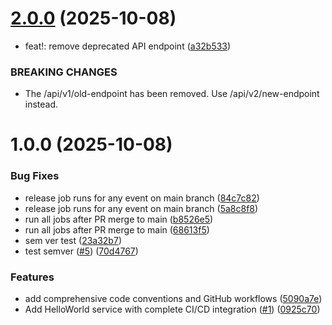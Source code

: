 # [2.0.0](https://github.com/fabrizioe/code-conventions/compare/v1.0.0...v2.0.0) (2025-10-08)


* feat!: remove deprecated API endpoint ([a32b533](https://github.com/fabrizioe/code-conventions/commit/a32b533182a2b807f5c52ce2edde8a2c1ffef47b))


### BREAKING CHANGES

* The /api/v1/old-endpoint has been removed. Use /api/v2/new-endpoint instead.

# 1.0.0 (2025-10-08)


### Bug Fixes

* release job runs for any event on main branch ([84c7c82](https://github.com/fabrizioe/code-conventions/commit/84c7c8292f1be8128f75963620a28971a9154ef6))
* release job runs for any event on main branch ([5a8c8f8](https://github.com/fabrizioe/code-conventions/commit/5a8c8f8c78a1e748697a72d2f3a4009daf9aa8b5))
* run all jobs after PR merge to main ([b8526e5](https://github.com/fabrizioe/code-conventions/commit/b8526e57adccfbea303a6c0d69db9a7e602f3701))
* run all jobs after PR merge to main ([68613f5](https://github.com/fabrizioe/code-conventions/commit/68613f5fef3856a809ac3e11155276b2f2f22132))
* sem ver test ([23a32b7](https://github.com/fabrizioe/code-conventions/commit/23a32b7df57d978b64fa6a78b5ade7e90f78df30))
* test semver ([#5](https://github.com/fabrizioe/code-conventions/issues/5)) ([70d4767](https://github.com/fabrizioe/code-conventions/commit/70d476732524207a34c3e9d91ddea0718605d63d))


### Features

* add comprehensive code conventions and GitHub workflows ([5090a7e](https://github.com/fabrizioe/code-conventions/commit/5090a7e14a8fb8d23f405cfab84eb783a339ceff))
* Add HelloWorld service with complete CI/CD integration ([#1](https://github.com/fabrizioe/code-conventions/issues/1)) ([0925c70](https://github.com/fabrizioe/code-conventions/commit/0925c705820277340da44d84a55e366ef341ee17))
